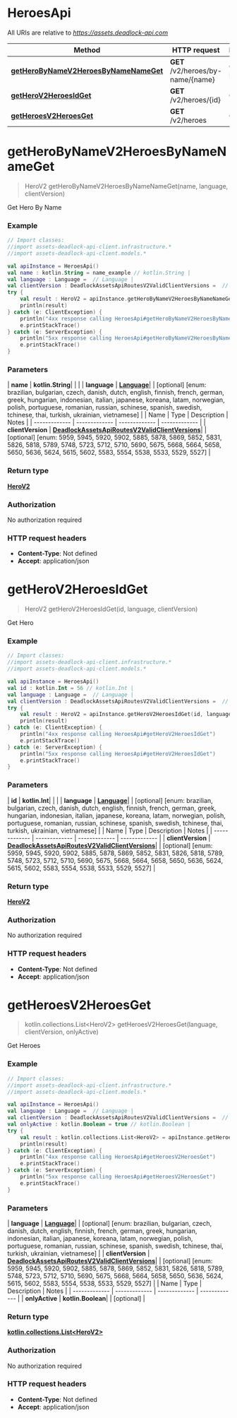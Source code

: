 # HeroesApi

All URIs are relative to *https://assets.deadlock-api.com*

| Method | HTTP request | Description |
| ------------- | ------------- | ------------- |
| [**getHeroByNameV2HeroesByNameNameGet**](HeroesApi.md#getHeroByNameV2HeroesByNameNameGet) | **GET** /v2/heroes/by-name/{name} | Get Hero By Name |
| [**getHeroV2HeroesIdGet**](HeroesApi.md#getHeroV2HeroesIdGet) | **GET** /v2/heroes/{id} | Get Hero |
| [**getHeroesV2HeroesGet**](HeroesApi.md#getHeroesV2HeroesGet) | **GET** /v2/heroes | Get Heroes |


<a id="getHeroByNameV2HeroesByNameNameGet"></a>
# **getHeroByNameV2HeroesByNameNameGet**
> HeroV2 getHeroByNameV2HeroesByNameNameGet(name, language, clientVersion)

Get Hero By Name

### Example
```kotlin
// Import classes:
//import assets-deadlock-api-client.infrastructure.*
//import assets-deadlock-api-client.models.*

val apiInstance = HeroesApi()
val name : kotlin.String = name_example // kotlin.String | 
val language : Language =  // Language | 
val clientVersion : DeadlockAssetsApiRoutesV2ValidClientVersions =  // DeadlockAssetsApiRoutesV2ValidClientVersions | 
try {
    val result : HeroV2 = apiInstance.getHeroByNameV2HeroesByNameNameGet(name, language, clientVersion)
    println(result)
} catch (e: ClientException) {
    println("4xx response calling HeroesApi#getHeroByNameV2HeroesByNameNameGet")
    e.printStackTrace()
} catch (e: ServerException) {
    println("5xx response calling HeroesApi#getHeroByNameV2HeroesByNameNameGet")
    e.printStackTrace()
}
```

### Parameters
| **name** | **kotlin.String**|  | |
| **language** | [**Language**](.md)|  | [optional] [enum: brazilian, bulgarian, czech, danish, dutch, english, finnish, french, german, greek, hungarian, indonesian, italian, japanese, koreana, latam, norwegian, polish, portuguese, romanian, russian, schinese, spanish, swedish, tchinese, thai, turkish, ukrainian, vietnamese] |
| Name | Type | Description  | Notes |
| ------------- | ------------- | ------------- | ------------- |
| **clientVersion** | [**DeadlockAssetsApiRoutesV2ValidClientVersions**](.md)|  | [optional] [enum: 5959, 5945, 5920, 5902, 5885, 5878, 5869, 5852, 5831, 5826, 5818, 5789, 5748, 5723, 5712, 5710, 5690, 5675, 5668, 5664, 5658, 5650, 5636, 5624, 5615, 5602, 5583, 5554, 5538, 5533, 5529, 5527] |

### Return type

[**HeroV2**](HeroV2.md)

### Authorization

No authorization required

### HTTP request headers

 - **Content-Type**: Not defined
 - **Accept**: application/json

<a id="getHeroV2HeroesIdGet"></a>
# **getHeroV2HeroesIdGet**
> HeroV2 getHeroV2HeroesIdGet(id, language, clientVersion)

Get Hero

### Example
```kotlin
// Import classes:
//import assets-deadlock-api-client.infrastructure.*
//import assets-deadlock-api-client.models.*

val apiInstance = HeroesApi()
val id : kotlin.Int = 56 // kotlin.Int | 
val language : Language =  // Language | 
val clientVersion : DeadlockAssetsApiRoutesV2ValidClientVersions =  // DeadlockAssetsApiRoutesV2ValidClientVersions | 
try {
    val result : HeroV2 = apiInstance.getHeroV2HeroesIdGet(id, language, clientVersion)
    println(result)
} catch (e: ClientException) {
    println("4xx response calling HeroesApi#getHeroV2HeroesIdGet")
    e.printStackTrace()
} catch (e: ServerException) {
    println("5xx response calling HeroesApi#getHeroV2HeroesIdGet")
    e.printStackTrace()
}
```

### Parameters
| **id** | **kotlin.Int**|  | |
| **language** | [**Language**](.md)|  | [optional] [enum: brazilian, bulgarian, czech, danish, dutch, english, finnish, french, german, greek, hungarian, indonesian, italian, japanese, koreana, latam, norwegian, polish, portuguese, romanian, russian, schinese, spanish, swedish, tchinese, thai, turkish, ukrainian, vietnamese] |
| Name | Type | Description  | Notes |
| ------------- | ------------- | ------------- | ------------- |
| **clientVersion** | [**DeadlockAssetsApiRoutesV2ValidClientVersions**](.md)|  | [optional] [enum: 5959, 5945, 5920, 5902, 5885, 5878, 5869, 5852, 5831, 5826, 5818, 5789, 5748, 5723, 5712, 5710, 5690, 5675, 5668, 5664, 5658, 5650, 5636, 5624, 5615, 5602, 5583, 5554, 5538, 5533, 5529, 5527] |

### Return type

[**HeroV2**](HeroV2.md)

### Authorization

No authorization required

### HTTP request headers

 - **Content-Type**: Not defined
 - **Accept**: application/json

<a id="getHeroesV2HeroesGet"></a>
# **getHeroesV2HeroesGet**
> kotlin.collections.List&lt;HeroV2&gt; getHeroesV2HeroesGet(language, clientVersion, onlyActive)

Get Heroes

### Example
```kotlin
// Import classes:
//import assets-deadlock-api-client.infrastructure.*
//import assets-deadlock-api-client.models.*

val apiInstance = HeroesApi()
val language : Language =  // Language | 
val clientVersion : DeadlockAssetsApiRoutesV2ValidClientVersions =  // DeadlockAssetsApiRoutesV2ValidClientVersions | 
val onlyActive : kotlin.Boolean = true // kotlin.Boolean | 
try {
    val result : kotlin.collections.List<HeroV2> = apiInstance.getHeroesV2HeroesGet(language, clientVersion, onlyActive)
    println(result)
} catch (e: ClientException) {
    println("4xx response calling HeroesApi#getHeroesV2HeroesGet")
    e.printStackTrace()
} catch (e: ServerException) {
    println("5xx response calling HeroesApi#getHeroesV2HeroesGet")
    e.printStackTrace()
}
```

### Parameters
| **language** | [**Language**](.md)|  | [optional] [enum: brazilian, bulgarian, czech, danish, dutch, english, finnish, french, german, greek, hungarian, indonesian, italian, japanese, koreana, latam, norwegian, polish, portuguese, romanian, russian, schinese, spanish, swedish, tchinese, thai, turkish, ukrainian, vietnamese] |
| **clientVersion** | [**DeadlockAssetsApiRoutesV2ValidClientVersions**](.md)|  | [optional] [enum: 5959, 5945, 5920, 5902, 5885, 5878, 5869, 5852, 5831, 5826, 5818, 5789, 5748, 5723, 5712, 5710, 5690, 5675, 5668, 5664, 5658, 5650, 5636, 5624, 5615, 5602, 5583, 5554, 5538, 5533, 5529, 5527] |
| Name | Type | Description  | Notes |
| ------------- | ------------- | ------------- | ------------- |
| **onlyActive** | **kotlin.Boolean**|  | [optional] |

### Return type

[**kotlin.collections.List&lt;HeroV2&gt;**](HeroV2.md)

### Authorization

No authorization required

### HTTP request headers

 - **Content-Type**: Not defined
 - **Accept**: application/json

